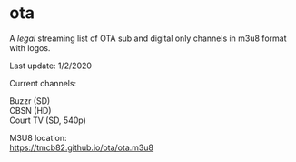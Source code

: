 # ota
A *legal* streaming list of OTA sub and digital only channels in m3u8 format with logos.

Last update: 1/2/2020

Current channels:

Buzzr (SD)<br>
CBSN (HD)<br>
Court TV (SD, 540p)<br>


M3U8 location:<br>
https://tmcb82.github.io/ota/ota.m3u8
